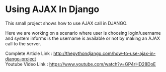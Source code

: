 # Using AJAX In Django

This small project shows how to use AJAX call in DJANGO.


Here we are working on a scenario where user is choosing login/username and system informs is 
the username is available or not by making an AJAX call to the server.



Complete Article Link : http://thepythondjango.com/how-to-use-ajax-in-django-project  
Youtube Video Link : https://www.youtube.com/watch?v=GP4rHD28DoE

